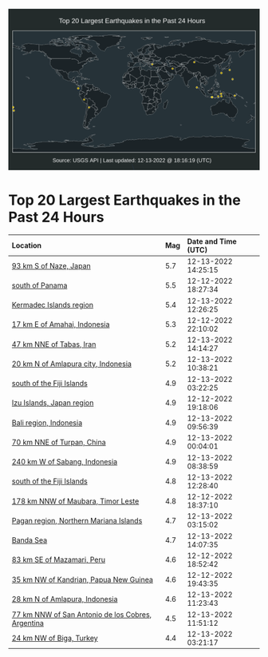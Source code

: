 ![Map](./map.png)

# Top 20 Largest Earthquakes in the Past 24 Hours

| Location | Mag | Date and Time (UTC) |
|:---|:---|:---|
| [93 km S of Naze, Japan](https://earthquake.usgs.gov/earthquakes/eventpage/us6000j901) | 5.7 | 12-13-2022 14:25:15 |
| [south of Panama](https://earthquake.usgs.gov/earthquakes/eventpage/us6000j8u8) | 5.5 | 12-12-2022 18:27:34 |
| [Kermadec Islands region](https://earthquake.usgs.gov/earthquakes/eventpage/us6000j8zp) | 5.4 | 12-13-2022 12:26:25 |
| [17 km E of Amahai, Indonesia](https://earthquake.usgs.gov/earthquakes/eventpage/us6000j8w8) | 5.3 | 12-12-2022 22:10:02 |
| [47 km NNE of Tabas, Iran](https://earthquake.usgs.gov/earthquakes/eventpage/us6000j8zz) | 5.2 | 12-13-2022 14:14:27 |
| [20 km N of Amlapura city, Indonesia](https://earthquake.usgs.gov/earthquakes/eventpage/us6000j8z3) | 5.2 | 12-13-2022 10:38:21 |
| [south of the Fiji Islands](https://earthquake.usgs.gov/earthquakes/eventpage/us6000j8xt) | 4.9 | 12-13-2022 03:22:25 |
| [Izu Islands, Japan region](https://earthquake.usgs.gov/earthquakes/eventpage/us6000j8uj) | 4.9 | 12-12-2022 19:18:06 |
| [Bali region, Indonesia](https://earthquake.usgs.gov/earthquakes/eventpage/us6000j8yz) | 4.9 | 12-13-2022 09:56:39 |
| [70 km NNE of Turpan, China](https://earthquake.usgs.gov/earthquakes/eventpage/us6000j8wv) | 4.9 | 12-13-2022 00:04:01 |
| [240 km W of Sabang, Indonesia](https://earthquake.usgs.gov/earthquakes/eventpage/us6000j8yt) | 4.9 | 12-13-2022 08:38:59 |
| [south of the Fiji Islands](https://earthquake.usgs.gov/earthquakes/eventpage/us6000j8zh) | 4.8 | 12-13-2022 12:28:40 |
| [178 km NNW of Maubara, Timor Leste](https://earthquake.usgs.gov/earthquakes/eventpage/us6000j8ub) | 4.8 | 12-12-2022 18:37:10 |
| [Pagan region, Northern Mariana Islands](https://earthquake.usgs.gov/earthquakes/eventpage/us6000j8xv) | 4.7 | 12-13-2022 03:15:02 |
| [Banda Sea](https://earthquake.usgs.gov/earthquakes/eventpage/us6000j8zy) | 4.7 | 12-13-2022 14:07:35 |
| [83 km SE of Mazamari, Peru](https://earthquake.usgs.gov/earthquakes/eventpage/us6000j8ud) | 4.6 | 12-12-2022 18:52:42 |
| [35 km NW of Kandrian, Papua New Guinea](https://earthquake.usgs.gov/earthquakes/eventpage/us6000j8uw) | 4.6 | 12-12-2022 19:43:35 |
| [28 km N of Amlapura, Indonesia](https://earthquake.usgs.gov/earthquakes/eventpage/us6000j8z8) | 4.6 | 12-13-2022 11:23:43 |
| [77 km NNW of San Antonio de los Cobres, Argentina](https://earthquake.usgs.gov/earthquakes/eventpage/us6000j8zb) | 4.5 | 12-13-2022 11:51:12 |
| [24 km NW of Biga, Turkey](https://earthquake.usgs.gov/earthquakes/eventpage/us6000j8xq) | 4.4 | 12-13-2022 03:21:17 |
